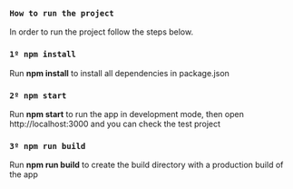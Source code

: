 ### `How to run the project`

In order to run the project follow the steps below.

### `1º npm install`

Run **npm install** to install all dependencies in package.json

### `2º npm start`

Run **npm start** to run the app in development mode, then open http://localhost:3000 and you can check the test project 

### `3º npm run build`

Run **npm run build** to create the build directory with a production build of the app
